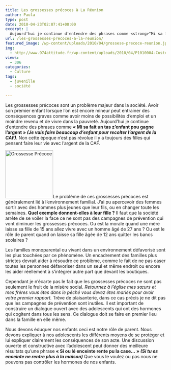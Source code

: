 ```yaml
---
title: Les grossesses précoces à La Réunion
author: Paula
type: post
date: 2010-04-23T02:07:41+00:00
excerpt: |
  Aujourd'hui je continue d'entendre des phrases comme <strong>"Mi sa fait un tas z'enfant pou gagne l'argent"</strong>. Non cette époque n'est pas révolue il y a toujours des filles qui pense faire leur vie avec l'argent de la CAF.
url: /les-grossesses-precoces-a-la-reunion/
featured_image: /wp-content/uploads/2010/04/grossese-precoce-reunion.jpg
img:
  - http://www.974attitude.fr/wp-content/uploads/2010/04/P1010004-Custom.jpg
views:
  - 306
categories:
  - Culture
tags:
  - juvenille
  - société

---
```

Les grossesses précoces sont un problème majeur dans la société. Avoir son premier enfant lorsque l’on est encore mineur peut entrainer des conséquences graves comme avoir moins de possibilités d&#8217;emploi et un moindre revenu et de vivre dans la pauvreté. Aujourd&rsquo;hui je continue d&rsquo;entendre des phrases comme **« Mi sa fait un tas z&rsquo;enfant pou gagne l&rsquo;argent » _(Je vais faire beaucoup d&rsquo;enfant pour recolter l&rsquo;argent de la CAF)_**. Non cette époque n&rsquo;est pas révolue il y a toujours des filles qui pensent faire leur vie avec l&rsquo;argent de la CAF.

<img src="https://i2.wp.com/974attitude.fr/wp-content/uploads/2010/04/P1010004-Custom-150x150.jpg?resize=150%2C150" alt="Grossesse Précoce" title="Grossesse Précoce" width="150" height="150" class="alignleft size-thumbnail wp-image-1578" data-recalc-dims="1" />Le problème de ces grossesses précoces est généralement lié à l&rsquo;environnement familial. J&rsquo;ai pu apercevoir des femmes sortir avec des hommes plus jeunes que leur fils, ou en changer toute les semaines. **Quel exemple donnent-elles à leur fille ?** Il faut que la société arrête de se voiler la face ce ne sont pas des campagnes de prévention qui vont diminuer les grossesses précoces. Ou est la morale quand une mère laisse sa fille de 15 ans allez vivre avec un homme âgé de 27 ans ? Ou est le rôle de parent quand on laisse sa fille âgée de 12 ans quitter les bancs scolaires ?

Les familles monoparental ou vivant dans un environnement défavorisé sont les plus touchées par ce phénomène. Un encadrement des familles plus strictes devrait aider à résoudre ce problème, comme le fait de ne pas caser toutes les personnes défavoriser dans un seul et même endroit ou encore les aider réellement à s&rsquo;intégrer autre part que devant les boutiques.

Cependant je n&rsquo;écarte pas le fait que les grossesses précoces ne sont pas seulement le fruit de la misère social. _Retournez à l&rsquo;église mes sœurs et mes frères vous êtes dans le péché vous devez êtes mariés pour avoir votre premier rapport._ Trêve de plaisanterie, dans ce cas précis je ne dit pas que les campagnes de prévention sont inutiles. Il est important de construire un dialogue ouvert avec des adolescents qui ont des hormones qui cogitent dans tous les sens. Ce dialogue doit se faire en premier lieu dans la famille en elle même.

Nous devons éduquer nos enfants ceci est notre rôle de parent. Nous devons expliquer à nos adolescents les différents moyens de se protéger et lui expliquer clairement les conséquences de son acte. Une discussion ouverte et constructive avec l&rsquo;adolescent peut donner des meilleure résultats qu&rsquo;une phrase **« Si ou lé enceinte rente pu la case&#8230; » _(Si tu es enceinte ne rentre plus à la maison)_** Que vous le voulez ou pas nous ne pouvons pas contrôler les hormones de nos enfants.